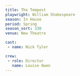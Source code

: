 ```yaml
---
title: The Tempest
playwright: William Shakespeare
season: In House
period: Spring
season_sort: 330
venue: New Theatre

cast:
 - name: Nick Tyler

crew:
 - role: Director
   name: Louise Owen
---
```



